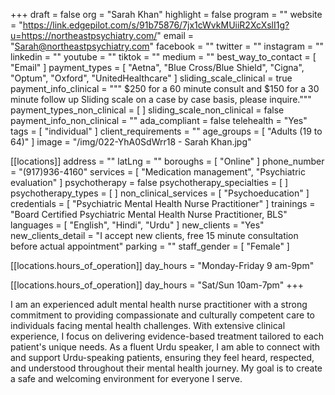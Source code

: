 +++
draft = false
org = "Sarah Khan"
highlight = false
program = ""
website = "https://link.edgepilot.com/s/91b75876/7jx1cWvkMUiiR2XcXslI1g?u=https://northeastpsychiatry.com/"
email = "Sarah@northeastpsychiatry.com"
facebook = ""
twitter = ""
instagram = ""
linkedin = ""
youtube = ""
tiktok = ""
medium = ""
best_way_to_contact = [ "Email" ]
payment_types = [
  "Aetna",
  "Blue Cross/Blue Shield",
  "Cigna",
  "Optum",
  "Oxford",
  "UnitedHealthcare"
]
sliding_scale_clinical = true
payment_info_clinical = """
$250 for a 60 minute consult and $150 for a 30 minute follow up
Sliding scale on a case by case basis, please inquire."""
payment_types_non_clinical = [ ]
sliding_scale_non_clinical = false
payment_info_non_clinical = ""
ada_compliant = false
telehealth = "Yes"
tags = [ "individual" ]
client_requirements = ""
age_groups = [ "Adults (19 to 64)" ]
image = "/img/022-YhA0SdWrr18 - Sarah Khan.jpg"

[[locations]]
address = ""
latLng = ""
boroughs = [ "Online" ]
phone_number = "(917)936-4160"
services = [ "Medication management", "Psychiatric evaluation" ]
psychotherapy = false
psychotherapy_specialties = [ ]
psychotherapy_types = [ ]
non_clinical_services = [ "Psychoeducation" ]
credentials = [ "Psychiatric Mental Health Nurse Practitioner" ]
trainings = "Board Certified Psychiatric Mental Health Nurse Practitioner, BLS"
languages = [ "English", "Hindi", "Urdu" ]
new_clients = "Yes"
new_clients_detail = "I accept new clients, free 15 minute consultation before actual appointment"
parking = ""
staff_gender = [ "Female" ]

  [[locations.hours_of_operation]]
  day_hours = "Monday-Friday 9 am-9pm"

  [[locations.hours_of_operation]]
  day_hours = "Sat/Sun 10am-7pm"
+++

I am an experienced adult mental health nurse practitioner with a strong commitment to providing compassionate and culturally competent care to individuals facing mental health challenges. With extensive clinical experience, I focus on delivering evidence-based treatment tailored to each patient's unique needs. As a fluent Urdu speaker, I am able to connect with and support Urdu-speaking patients, ensuring they feel heard, respected, and understood throughout their mental health journey. My goal is to create a safe and welcoming environment for everyone I serve.
